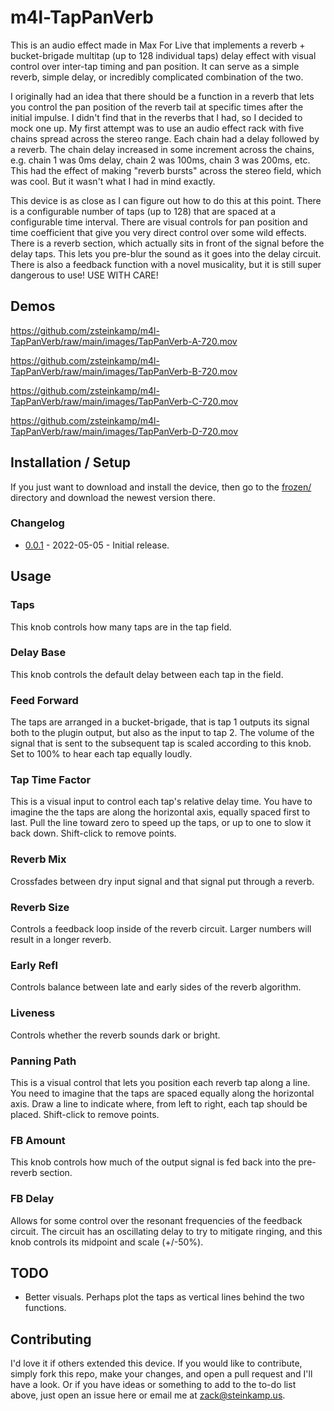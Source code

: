 # m4l-TapPanVerb

This is an audio effect made in Max For Live that implements a reverb + bucket-brigade multitap (up to 128 individual taps) delay effect with visual control over inter-tap timing and pan position. It can serve as a simple reverb, simple delay, or incredibly complicated combination of the two.

I originally had an idea that there should be a function in a reverb that lets you control the pan position of the reverb tail at specific times after the initial impulse. I didn't find that in the reverbs that I had, so I decided to mock one up. My first attempt was to use an audio effect rack with five chains spread across the stereo range. Each chain had a delay followed by a reverb. The chain delay increased in some increment across the chains, e.g. chain 1 was 0ms delay, chain 2 was 100ms, chain 3 was 200ms, etc. This had the effect of making "reverb bursts" across the stereo field, which was cool. But it wasn't what I had in mind exactly.

This device is as close as I can figure out how to do this at this point. There is a configurable number of taps (up to 128) that are spaced at a configurable time interval. There are visual controls for pan position and time coefficient that give you very direct control over some wild effects. There is a reverb section, which actually sits in front of the signal before the delay taps. This lets you pre-blur the sound as it goes into the delay circuit. There is also a feedback function with a novel musicality, but it is still super dangerous to use! USE WITH CARE!

## Demos

https://github.com/zsteinkamp/m4l-TapPanVerb/raw/main/images/TapPanVerb-A-720.mov

https://github.com/zsteinkamp/m4l-TapPanVerb/raw/main/images/TapPanVerb-B-720.mov

https://github.com/zsteinkamp/m4l-TapPanVerb/raw/main/images/TapPanVerb-C-720.mov

https://github.com/zsteinkamp/m4l-TapPanVerb/raw/main/images/TapPanVerb-D-720.mov

## Installation / Setup

If you just want to download and install the device, then go to the [frozen/](https://github.com/zsteinkamp/m4l-TapPanVerb/tree/main/frozen) directory and download the newest version there.

### Changelog

* [0.0.1](https://github.com/zsteinkamp/m4l-TapPanVerb/raw/main/frozen/TapPanVerb-0.0.1.amxd) - 2022-05-05 - Initial release.

## Usage

### Taps
This knob controls how many taps are in the tap field.

### Delay Base
This knob controls the default delay between each tap in the field.

### Feed Forward
The taps are arranged in a bucket-brigade, that is tap 1 outputs its signal both to the plugin output, but also as the input to tap 2. The volume of the signal that is sent to the subsequent tap is scaled according to this knob. Set to 100% to hear each tap equally loudly.

### Tap Time Factor
This is a visual input to control each tap's relative delay time. You have to imagine the the taps are along the horizontal axis, equally spaced first to last. Pull the line toward zero to speed up the taps, or up to one to slow it back down. Shift-click to remove points.

### Reverb Mix
Crossfades between dry input signal and that signal put through a reverb.

### Reverb Size
Controls a feedback loop inside of the reverb circuit. Larger numbers will result in a longer reverb.

### Early Refl
Controls balance between late and early sides of the reverb algorithm.

### Liveness
Controls whether the reverb sounds dark or bright.

### Panning Path
This is a visual control that lets you position each reverb tap along a line. You need to imagine that the taps are spaced equally along the horizontal axis. Draw a line to indicate where, from left to right, each tap should be placed. Shift-click to remove points.

### FB Amount
This knob controls how much of the output signal is fed back into the pre-reverb section.

### FB Delay
Allows for some control over the resonant frequencies of the feedback circuit. The circuit has an oscillating delay to try to mitigate ringing, and this knob controls its midpoint and scale (+/-50%).

## TODO

* Better visuals. Perhaps plot the taps as vertical lines behind the two functions.

## Contributing

I'd love it if others extended this device. If you would like to contribute, simply fork this repo, make your changes, and open a pull request and I'll have a look. Or if you have ideas or something to add to the to-do list above, just open an issue here or email me at [zack@steinkamp.us](mailto:zack@steinkamp.us).

